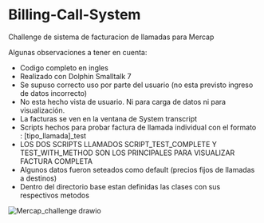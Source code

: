 # Billing-Call-System
Challenge de sistema de facturacion de llamadas para Mercap

Algunas observaciones a tener en cuenta:
- Codigo completo en ingles
- Realizado con Dolphin Smalltalk 7
- Se supuso correcto uso por parte del usuario (no esta previsto ingreso de datos incorrecto)
- No esta hecho vista de usuario. Ni para carga de datos ni para visualización.
- La facturas se ven en la ventana de System transcript
- Scripts hechos para probar factura de llamada individual con el formato : [tipo_llamada]_test
- LOS DOS SCRIPTS LLAMADOS SCRIPT_TEST_COMPLETE Y TEST_WITH_METHOD SON LOS PRINCIPALES PARA VISUALIZAR FACTURA COMPLETA
- Algunos datos fueron seteados como default (precios fijos de llamadas a destinos)
- Dentro del directorio base estan definidas las clases con sus respectivos metodos
  


![Mercap_challenge drawio](https://github.com/tomasbroda11/Billing-Call-System/assets/115743788/161a5f51-37a2-415a-925d-c758173661ff)
